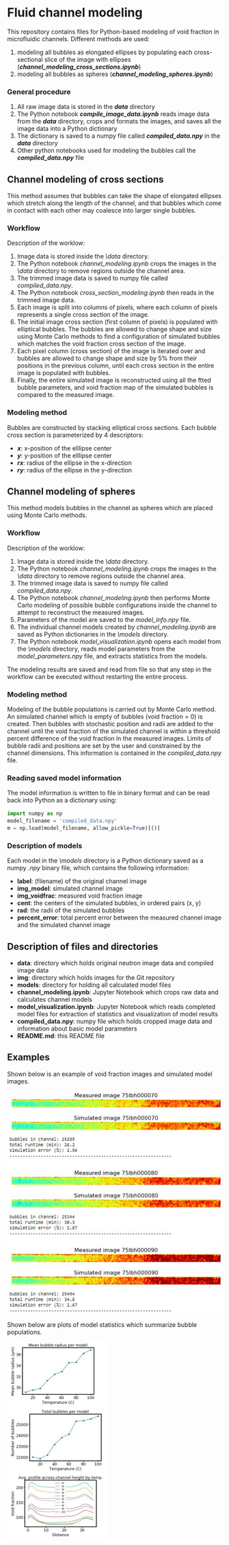 # Fluid channel modeling

This repository contains files for Python-based modeling of void fraction in microfluidic channels. Different methods are used:

1. modeling all bubbles as elongated ellipses by populating each cross-sectional slice of the image with ellipses (**_channel_modeling_cross_sections.ipynb_**)
2. modeling all bubbles as spheres (**_channel_modeling_spheres.ipynb_**)


### General procedure
1. All raw image data is stored in the **_data_** directory
2. The Python notebook **_compile_image_data.ipynb_** reads image data from the **_data_** directory, crops and formats the images, and saves all the image data into a Python dictionary
3. The dictionary is saved to a numpy file called **_compiled_data.npy_** in the **_data_** directory
4. Other python notebooks used for modeling the bubbles call the **_compiled_data.npy_** file


## Channel modeling of cross sections

This method assumes that bubbles can take the shape of elongated ellipses which stretch along the length of the channel, and that bubbles which come in contact with each other may coalesce into larger single bubbles. 

### Workflow

Description of the worklow:

1. Image data is stored inside the *\data* directory.
2. The Python notebook *channel_modeling.ipynb* crops the images in the *\data* directory to remove regions outside the channel area.
3. The trimmed image data is saved to numpy file called *compiled_data.npy*.
4. The Python notebook *cross_section_modeling.ipynb* then reads in the trimmed image data.
5. Each image is split into columns of pixels, where each column of pixels represents a single cross section of the image.
6. The initial image cross section (first column of pixels) is populated with elliptical bubbles. The bubbles are allowed to change shape and size using Monte Carlo methods to find a configuration of simulated bubbles which matches the void fraction cross section of the image.
7. Each pixel column (cross section) of the image is iterated over and bubbles are allowed to change shape and size by 5% from their positions in the previous column, until each cross section in the entire image is populated with bubbles.
8. Finally, the entire simulated image is reconstructed using all the ftted bubble parameters, and void fraction map of the simulated bubbles is compared to the measured image.

### Modeling method

Bubbles are constructed by stacking elliptical cross sections. Each bubble cross section is parameterized by 4 descriptors:
* **_x_**: x-position of the elllipse center
* **_y_**: y-position of the elllipse center
* **_rx_**: radius of the ellipse in the x-direction
* **_ry_**: radius of the ellipse in the y-direction









## Channel modeling of spheres

This method models bubbles in the channel as spheres which are placed using Monte Carlo methods.

### Workflow

Description of the worklow:

1. Image data is stored inside the *\data* directory.
2. The Python notebook *channel_modeling.ipynb* crops the images in the *\data* directory to remove regions outside the channel area.
3. The trimmed image data is saved to numpy file called *compiled_data.npy*.
4. The Python notebook *channel_modeling.ipynb* then performs Monte Carlo modeling of possible bubble configurations inside the channel to attempt to reconstruct the measured images.
5. Parameters of the model are saved to the *model_info.npy* file.
5. The individual channel models created by *channel_modeling.ipynb* are saved as Python dictionaries in the *\models* directory.
6. The Python notebook *model_visualization.ipynb* opens each model from the *\models* directory, reads model parameters from the *model_parameters.npy* file, and extracts statistics from the models.

The modeling results are saved and read from file so that any step in the workflow can be executed without restarting the entire process.

### Modeling method

Modeling of the bubble populations is carried out by Monte Carlo method. An simulated channel which is empty of bubbles (void fraction = 0) is created. Then bubbles with stochastic position and radii are added to the channel until the void fraction of the simulated channel is within a threshold percent difference of the void fraction in the measured images. Limits of bubble radii and positions are set by the user and constrained by the channel dimensions. This information is contained in the *compiled_data.npy* file.


### Reading saved model information

The model information is written to file in binary format and can be read back into Python as a dictionary using:
```python
import numpy as np
model_filename = 'compiled_data.npy'
m = np.load(model_filename, allow_pickle=True)[()]
```


### Description of models

Each model in the *\models* directory is a Python dictionary saved as a numpy *.npy* binary file, which contains the following information:
* **label**: (filename) of the original channel image
* **img_model**: simulated channel image
* **img_voidfrac**: measured void fraction image
* **cent**: the centers of the simulated bubbles, in ordered pairs (x, y)
* **rad**: the radii of the simulated bubbles
* **percent_error**: total percent error between the measured channel image and the simulated channel image


## Description of files and directories

* **data**: directory which holds original neutron image data and compiled image data
* **img**: directory which holds images for the Git repository
* **models**: directory for holding all calculated model files
* **channel_modeling.ipynb**: Jupyter Notebook which crops raw data and calculates channel models
* **model_visualization.ipynb**: Jupyter Notebook which reads completed model files for extraction of statistics and visualization of model results
* **compiled_data.npy**: numpy file which holds cropped image data and information about basic model parameters
* **README.md**: this README file



## Examples
Shown below is an example of void fraction images and simulated model images.


![Example of channel images and models](./img/example_models.JPG)


Shown below are plots of model statistics which summarize bubble populations.


![Example of bubble statistics](./img/stats.JPG)
